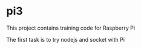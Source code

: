 # pi3
This project contains training code for Raspberry Pi

The first task is to try nodejs and socket with Pi